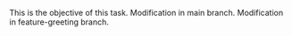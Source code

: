 This is the objective of this task.
Modification in main branch.
Modification in feature-greeting branch.
